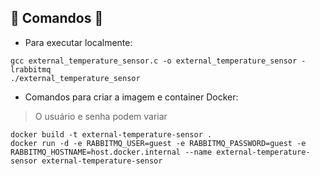 ## 🚧 Comandos 🚧

* Para executar localmente:

```
gcc external_temperature_sensor.c -o external_temperature_sensor -lrabbitmq
./external_temperature_sensor
```

* Comandos para criar a imagem e container Docker:

> O usuário e senha podem variar

```
docker build -t external-temperature-sensor .
docker run -d -e RABBITMQ_USER=guest -e RABBITMQ_PASSWORD=guest -e RABBITMQ_HOSTNAME=host.docker.internal --name external-temperature-sensor external-temperature-sensor
```

